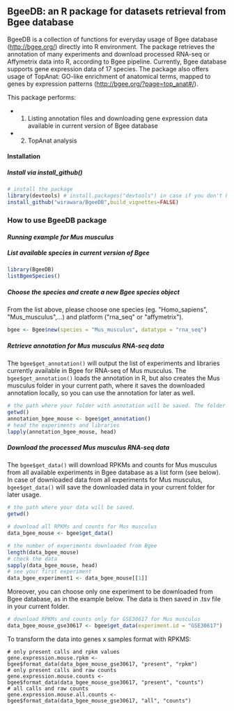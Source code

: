 **BgeeDB: an R package for datasets retrieval from Bgee database**
------------------------------------------------------------------

BgeeDB is a collection of functions for everyday usage of Bgee database (<http://bgee.org/>) directly into R environment. 
The package retrieves the annotation of many experiments and download processed RNA-seq or Affymetrix data into R, according to Bgee pipeline. Currently, Bgee database supports gene expression data of 17 species.
The package also offers usage of TopAnat: GO-like enrichment of anatomical terms, mapped to genes by expression patterns (<http://bgee.org/?page=top_anat#/>).

This package performs: 
* 1. Listing annotation files and downloading gene expression data available in current version of Bgee database
* 2. TopAnat analysis 

#### **Installation**

##### Install via install\_github()

``` r
# install the package
library(devtools) # install.packages("devtools") in case if you don't have devtools installed
install_github("wirawara/BgeeDB",build_vignettes=FALSE)
```

### **How to use BgeeDB package**

#### *Running example for Mus musculus*

##### List available species in current version of Bgee

``` r
library(BgeeDB)
listBgeeSpecies()
```

##### Choose the species and create a new Bgee species object

From the list above, please choose one species (eg. "Homo\_sapiens", "Mus\_musculus",...) and platform ("rna\_seq" or "affymetrix").

``` r
bgee <- Bgee$new(species = "Mus_musculus", datatype = "rna_seq")
```

##### Retrieve annotation for Mus musculus RNA-seq data

The ```bgee$get_annotation()``` will output the list of experiments and libraries currently available in Bgee for RNA-seq of Mus musculus. The ```bgee$get_annotation()``` loads the annotation in R, but also creates the Mus musculus folder in your current path, where it saves the downloaded annotation locally, so you can use the annotation for later as well.

``` r
# the path where your folder with annotation will be saved. The folder is named after your chosen species.
getwd()
annotation_bgee_mouse <- bgee$get_annotation()
# head the experiments and libraries
lapply(annotation_bgee_mouse, head)
```

##### Download the processed Mus musculus RNA-seq data

The ```bgee$get_data()``` will download RPKMs and counts for Mus musculus from all available experiments in Bgee database as a list form (see below). In case of downloaded data from all experiments for Mus musculus, ```bgee$get_data()``` will save the downloaded data in your current folder for later usage. 

``` r
# the path where your data will be saved. 
getwd()

# download all RPKMs and counts for Mus musculus
data_bgee_mouse <- bgee$get_data()

# the number of experiments downloaded from Bgee
length(data_bgee_mouse)
# check the data
sapply(data_bgee_mouse, head)
# see your first experiment
data_bgee_experiment1 <- data_bgee_mouse[[1]]
```

Moreover, you can choose only one experiment to be downloaded from Bgee database, as in the example below. The data is then saved in .tsv file in your current folder.

``` r
# download RPKMs and counts only for GSE30617 for Mus musculus
data_bgee_mouse_gse30617 <- bgee$get_data(experiment.id = "GSE30617")
```

To transform the data into genes x samples format with RPKMS:

```{r}
# only present calls and rpkm values
gene.expression.mouse.rpkm <- bgee$format_data(data_bgee_mouse_gse30617, "present", "rpkm")
# only present calls and raw counts
gene.expression.mouse.counts <- bgee$format_data(data_bgee_mouse_gse30617, "present", "counts")
# all calls and raw counts
gene.expression.mouse.all.counts <- bgee$format_data(data_bgee_mouse_gse30617, "all", "counts")
```



